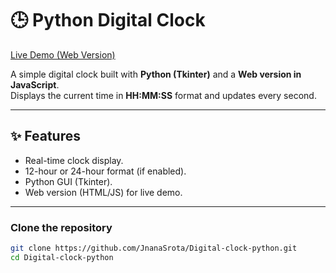 # 🕒 Python Digital Clock  

[ Live Demo (Web Version)](https://jnanasrota.github.io/Digital-clock-python/)  

A simple digital clock built with **Python (Tkinter)** and a **Web version in JavaScript**.  
Displays the current time in **HH:MM:SS** format and updates every second.  

---

## ✨ Features  
- Real-time clock display.  
- 12-hour or 24-hour format (if enabled).  
- Python GUI (Tkinter).  
- Web version (HTML/JS) for live demo.  

---


### Clone the repository  
```bash
git clone https://github.com/JnanaSrota/Digital-clock-python.git
cd Digital-clock-python

